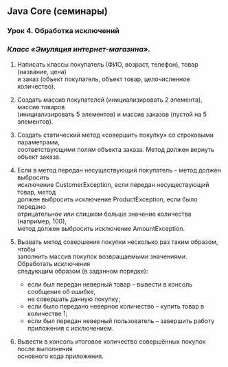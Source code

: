 ## Java Core (семинары)
### Урок 4. Обработка исключений
### _Класс «Эмуляция интернет-магазина»._  

1. Написать классы покупатель (ФИО, возраст, телефон), товар (название, цена)  
   и заказ (объект покупатель, объект товар, целочисленное количество).


2. Создать массив покупателей (инициализировать 2 элемента), массив товаров  
   (инициализировать 5 элементов) и массив заказов (пустой на 5 элементов).


3. Создать статический метод «совершить покупку» со строковыми параметрами,  
   соответствующими полям объекта заказа. Метод должен вернуть объект заказа.


4. Если в метод передан несуществующий покупатель – метод должен выбросить  
   исключение CustomerException, если передан несуществующий товар, метод  
   должен выбросить исключение ProductException, если было передано  
   отрицательное или слишком больше значение количества (например, 100),  
   метод должен выбросить исключение AmountException.


5. Вызвать метод совершения покупки несколько раз таким образом, чтобы  
   заполнить массив покупок возвращаемыми значениями. Обработать исключения  
   следующим образом (в заданном порядке):
   - если был передан неверный товар – вывести в консоль сообщение об ошибке,  
     не совершать данную покупку;
   - если было передано неверное количество – купить товар в количестве 1;
   - если был передан неверный пользователь – завершить работу приложения с исключением.
   

6. Вывести в консоль итоговое количество совершённых покупок после выполнения  
   основного кода приложения.